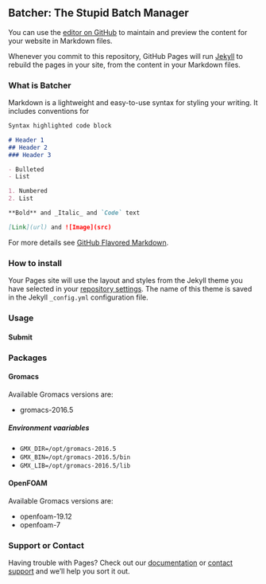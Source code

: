 ## Batcher: The Stupid Batch Manager
You can use the [editor on GitHub](https://github.com/fertinaz/Batcher/edit/main/README.md) to maintain and preview the content for your website in Markdown files.

Whenever you commit to this repository, GitHub Pages will run [Jekyll](https://jekyllrb.com/) to rebuild the pages in your site, from the content in your Markdown files.

### What is Batcher

Markdown is a lightweight and easy-to-use syntax for styling your writing. It includes conventions for

```markdown
Syntax highlighted code block

# Header 1
## Header 2
### Header 3

- Bulleted
- List

1. Numbered
2. List

**Bold** and _Italic_ and `Code` text

[Link](url) and ![Image](src)
```

For more details see [GitHub Flavored Markdown](https://guides.github.com/features/mastering-markdown/).

### How to install
Your Pages site will use the layout and styles from the Jekyll theme you have selected in your [repository settings](https://github.com/fertinaz/Batcher/settings). The name of this theme is saved in the Jekyll `_config.yml` configuration file.

### Usage

#### Submit

### Packages

#### Gromacs

Available Gromacs versions are:
* gromacs-2016.5

##### Environment vaariables

* `GMX_DIR=/opt/gromacs-2016.5`
* `GMX_BIN=/opt/gromacs-2016.5/bin`
* `GMX_LIB=/opt/gromacs-2016.5/lib`

#### OpenFOAM

Available Gromacs versions are:
* openfoam-19.12
* openfoam-7

### Support or Contact

Having trouble with Pages? Check out our [documentation](https://docs.github.com/categories/github-pages-basics/) or [contact support](https://github.com/contact) and we’ll help you sort it out.

